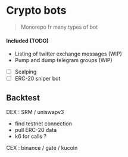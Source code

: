 # Crypto bots

> Monorepo fr many types of bot
#### Included (TODO)

- Listing of twitter exchange messages (WIP)
- Pump and dump telegram groups (WIP)
- [ ] Scalping
- [ ] ERC-20 sniper bot

## Backtest

DEX : SRM / uniswapv3
- find testnet connection
- pull ERC-20 data
- k6 for calls ?

CEX : binance / gate / kucoin 
